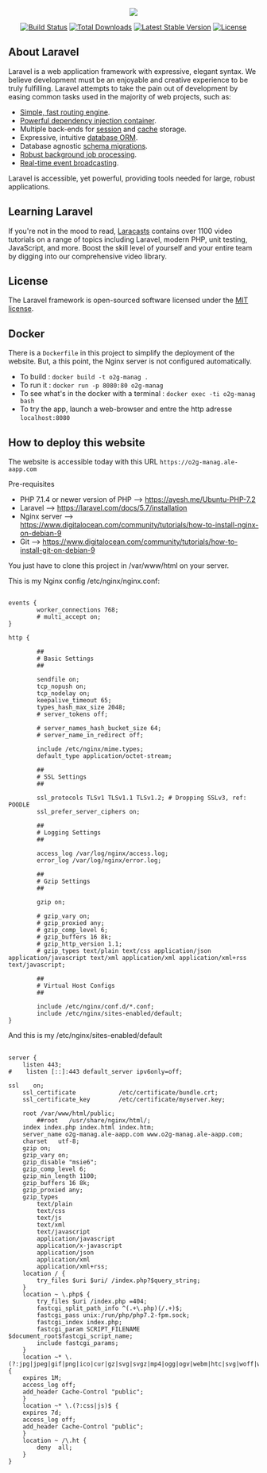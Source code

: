 <p align="center"><img src="https://laravel.com/assets/img/components/logo-laravel.svg"></p>

<p align="center">
<a href="https://travis-ci.org/laravel/framework"><img src="https://travis-ci.org/laravel/framework.svg" alt="Build Status"></a>
<a href="https://packagist.org/packages/laravel/framework"><img src="https://poser.pugx.org/laravel/framework/d/total.svg" alt="Total Downloads"></a>
<a href="https://packagist.org/packages/laravel/framework"><img src="https://poser.pugx.org/laravel/framework/v/stable.svg" alt="Latest Stable Version"></a>
<a href="https://packagist.org/packages/laravel/framework"><img src="https://poser.pugx.org/laravel/framework/license.svg" alt="License"></a>
</p>

## About Laravel

Laravel is a web application framework with expressive, elegant syntax. We believe development must be an enjoyable and creative experience to be truly fulfilling. Laravel attempts to take the pain out of development by easing common tasks used in the majority of web projects, such as:

- [Simple, fast routing engine](https://laravel.com/docs/routing).
- [Powerful dependency injection container](https://laravel.com/docs/container).
- Multiple back-ends for [session](https://laravel.com/docs/session) and [cache](https://laravel.com/docs/cache) storage.
- Expressive, intuitive [database ORM](https://laravel.com/docs/eloquent).
- Database agnostic [schema migrations](https://laravel.com/docs/migrations).
- [Robust background job processing](https://laravel.com/docs/queues).
- [Real-time event broadcasting](https://laravel.com/docs/broadcasting).

Laravel is accessible, yet powerful, providing tools needed for large, robust applications.

## Learning Laravel

If you're not in the mood to read, [Laracasts](https://laracasts.com) contains over 1100 video tutorials on a range of topics including Laravel, modern PHP, unit testing, JavaScript, and more. Boost the skill level of yourself and your entire team by digging into our comprehensive video library.

## License

The Laravel framework is open-sourced software licensed under the [MIT license](https://opensource.org/licenses/MIT).

## Docker

There is a `Dockerfile` in this project to simplify the deployment of the website.
But, a this point, the Nginx server is not configured automatically.

- To build : `docker build -t o2g-manag .`
- To run it : `docker run -p 8080:80 o2g-manag`
- To see what's in the docker with a terminal : `docker exec -ti o2g-manag bash`
- To try the app, launch a web-browser and entre the http adresse `localhost:8080`

## How to deploy this website

The website is accessible today with this URL `https://o2g-manag.ale-aapp.com`

Pre-requisites
- PHP 7.1.4 or newer version of PHP --> https://ayesh.me/Ubuntu-PHP-7.2
- Laravel --> https://laravel.com/docs/5.7/installation
- Nginx server --> https://www.digitalocean.com/community/tutorials/how-to-install-nginx-on-debian-9
- Git --> https://www.digitalocean.com/community/tutorials/how-to-install-git-on-debian-9

You just have to clone this project in /var/www/html on your server.

This is my Nginx config /etc/nginx/nginx.conf:

##

    events {
            worker_connections 768;
            # multi_accept on;
    }

    http {

            ##
            # Basic Settings
            ##

            sendfile on;
            tcp_nopush on;
            tcp_nodelay on;
            keepalive_timeout 65;
            types_hash_max_size 2048;
            # server_tokens off;

            # server_names_hash_bucket_size 64;
            # server_name_in_redirect off;

            include /etc/nginx/mime.types;
            default_type application/octet-stream;

            ##
            # SSL Settings
            ##

            ssl_protocols TLSv1 TLSv1.1 TLSv1.2; # Dropping SSLv3, ref: POODLE
            ssl_prefer_server_ciphers on;

            ##
            # Logging Settings
            ##

            access_log /var/log/nginx/access.log;
            error_log /var/log/nginx/error.log;

            ##
            # Gzip Settings
            ##

            gzip on;

            # gzip_vary on;
            # gzip_proxied any;
            # gzip_comp_level 6;
            # gzip_buffers 16 8k;
            # gzip_http_version 1.1;
            # gzip_types text/plain text/css application/json application/javascript text/xml application/xml application/xml+rss text/javascript;

            ##
            # Virtual Host Configs
            ##

            include /etc/nginx/conf.d/*.conf;
            include /etc/nginx/sites-enabled/default;
    }

And this is my /etc/nginx/sites-enabled/default

##
    server {
        listen 443;
    #    listen [::]:443 default_server ipv6only=off;

    ssl    on;
        ssl_certificate            /etc/certificate/bundle.crt;
        ssl_certificate_key        /etc/certificate/myserver.key;

        root /var/www/html/public;
            ##root   /usr/share/nginx/html/;
        index index.php index.html index.htm;
        server_name o2g-manag.ale-aapp.com www.o2g-manag.ale-aapp.com;
        charset   utf-8;
        gzip on;
        gzip_vary on;
        gzip_disable "msie6";
        gzip_comp_level 6;
        gzip_min_length 1100;
        gzip_buffers 16 8k;
        gzip_proxied any;
        gzip_types
            text/plain
            text/css
            text/js
            text/xml
            text/javascript
            application/javascript
            application/x-javascript
            application/json
            application/xml
            application/xml+rss;
        location / {
            try_files $uri $uri/ /index.php?$query_string;
        }
        location ~ \.php$ {
            try_files $uri /index.php =404;
            fastcgi_split_path_info ^(.+\.php)(/.+)$;
            fastcgi_pass unix:/run/php/php7.2-fpm.sock;
            fastcgi_index index.php;
            fastcgi_param SCRIPT_FILENAME $document_root$fastcgi_script_name;
            include fastcgi_params;
        }
        location ~* \.(?:jpg|jpeg|gif|png|ico|cur|gz|svg|svgz|mp4|ogg|ogv|webm|htc|svg|woff|woff2|ttf)$ {
        expires 1M;
        access_log off;
        add_header Cache-Control "public";
        }
        location ~* \.(?:css|js)$ {
        expires 7d;
        access_log off;
        add_header Cache-Control "public";
        }
        location ~ /\.ht {
            deny  all;
        }
    }